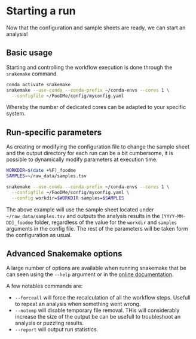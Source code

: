 # Starting a run 

Now that the configuration and sample sheets are ready, we can start an 
analysis!

## Basic usage

Starting and controlling the workflow execution is done through the `snakemake` command.

```bash
conda activate snakemake
snakemake --use-conda --conda-prefix ~/conda-envs --cores 1 \
  --configfile ~/FooDMe/config/myconfig.yaml
```

Whereby the number of dedicated cores can be adapted to your specific system.

## Run-specific parameters

As creating or modifying the configuration file to change the sample sheet and the output 
directory for each run can be a bit cumbersome, it is possible to dynamically modify 
parameters at execution time. 

```bash
WORKDIR=$(date +%F)_foodme
SAMPLES=~/raw_data/samples.tsv

snakemake --use-conda --conda-prefix ~/conda-envs --cores 1 \
  --configfile ~/FooDMe/config/myconfig.yaml \
  --config workdir=$WORKDIR samples=$SAMPLES
```

The above example will use the sample sheet located under `~/raw_data/samples.tsv`
and outputs the analysis results in the `[YYYY-MM-DD]_foodme` folder, regardless 
of the value for the `workdir` and `samples` arguments in the config file. The rest of
the parameters will be taken form the configuration as usual.

## Advanced Snakemake options

A large number of options are available when running snakemake that be can 
seen using the `--help` argument or in the [online documentation](https://snakemake.readthedocs.io/en/stable/executing/cli.html).

A few notables commands are:

- `--forceall` will force the recalculation of all the workflow steps. Usefull to repeat an analysis when something went wrong.
- `--notemp` will disable temporary file removal. THis will considerably increase the size of the output be can be usefull to troubleshoot an analysis or puzzling results.
- `--report` will output run statistics.
